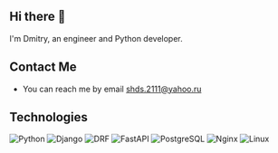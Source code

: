 ## Hi there 👋

I'm Dmitry, an engineer and Python developer.

## Contact Me

- You can reach me by email shds.2111@yahoo.ru

## Technologies

![Python](https://img.shields.io/badge/-Python-3776AB?style=flat-square&logo=python&logoColor=white)
![Django](https://img.shields.io/badge/-Django-092E20?style=flat-square&logo=django&logoColor=white)
![DRF](https://img.shields.io/badge/-DRF-092E20?style=flat-square&logo=django&logoColor=white)
![FastAPI](https://img.shields.io/badge/FastAPI-%2329AB87?style=flat-square&logo=Fastapi&logoColor=white)
![PostgreSQL](https://img.shields.io/badge/-PostgreSQL-336791?style=flat-square&logo=postgresql&logoColor=white)
![Nginx](https://img.shields.io/badge/-Nginx-269539?style=flat-square&logo=nginx&logoColor=white)
![Linux](https://img.shields.io/badge/-Linux-FCC624?style=flat-square&logo=linux&logoColor=black)

